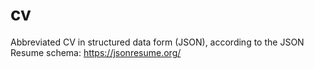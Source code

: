 # cv

Abbreviated CV in structured data form (JSON), according to the JSON Resume schema: https://jsonresume.org/
